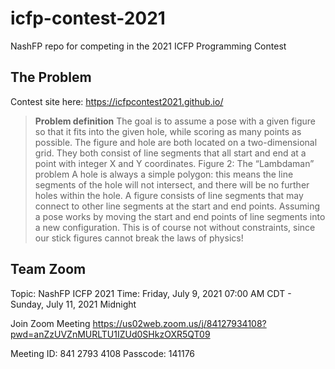 # icfp-contest-2021
NashFP repo for competing in the 2021 ICFP Programming Contest

## The Problem

Contest site here: https://icfpcontest2021.github.io/

> **Problem definition**
> The goal is to assume a pose with a given figure so that it fits into the given hole, while scoring as many
> points as possible.
> The figure and hole are both located on a two-dimensional grid. They both consist of line segments that all
> start and end at a point with integer X and Y coordinates.
> Figure 2: The “Lambdaman” problem
> A hole is always a simple polygon: this means the line segments of the hole will not intersect, and there
> will be no further holes within the hole. A figure consists of line segments that may connect to other line
> segments at the start and end points.
> Assuming a pose works by moving the start and end points of line segments into a new configuration. This is
> of course not without constraints, since our stick figures cannot break the laws of physics!


## Team Zoom

Topic: NashFP ICFP 2021
Time: Friday, July 9, 2021 07:00 AM CDT - Sunday, July 11, 2021 Midnight

Join Zoom Meeting
https://us02web.zoom.us/j/84127934108?pwd=anZzUVZnMURLTU1IZUd0SHkzOXR5QT09

Meeting ID: 841 2793 4108
Passcode: 141176
